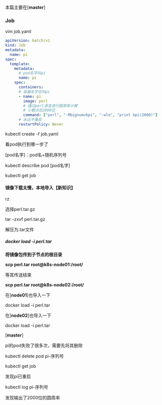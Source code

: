 本篇主要在[**master**]

### Job

vim job.yaml

```yaml
apiVersion: batch/v1
kind: Job
metadata: 
  name: pi
spec:
  template: 
    metadata:
      # pod名字叫pi
      name: pi
    spec:
      containers:
      # 容器名字也叫pi
      - name: pi
        image: perl
        # 通过perl语言进行圆周率计算
        # 小数点后2000位
        command: ["perl", "-Mbignum=bpi", "-wle", "print bpi(2000)"]
      # 永远不重启
      restartPolicy: Never
```

kubectl create -f job.yaml

看pod执行到哪一步了

[pod名字]：pod名+随机序列号

kubectl describe pod [pod名字]

kubectl get job

#### 镜像下载太慢，本地导入【新知识】

rz

选择perl.tar.gz

tar -zxvf perl.tar.gz

解压为.tar文件

##### docker load -i perl.tar

**将镜像包传到子节点的根目录**

**scp perl.tar root@k8s-node01:/root/**

等其传送结束

**scp perl.tar root@k8s-node02:/root/**

在[**node01**]也导入一下

docker load -i perl.tar

在[**node02**]也导入一下

docker load -i perl.tar

[**master**]

pi的pod失败了很多次，需要先将其删除

kubectl delete pod pi-序列号

kubectl get job

发现pi已重启

kubectl log pi-序列号

发现输出了2000位的圆周率 